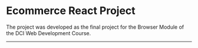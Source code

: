 # Ecommerce React Project
The project was developed as the final project for the Browser Module of the DCI Web Development Course.

---